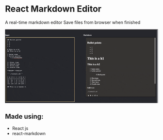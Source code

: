 # React Markdown Editor
A real-time markdown editor
Save  files from browser when finished 

![todo-demo](https://github.com/alexshelto/react-markdown-editor/blob/master/markdown.gif)



## Made using:
* React js
* react-markdown



